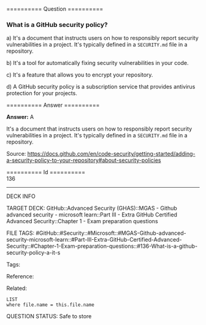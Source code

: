 ========== Question ==========  

### What is a GitHub security policy?

a) It's a document that instructs users on how to responsibly report security vulnerabilities in a project. It's typically defined in a `SECURITY.md` file in a repository.

b) It's a tool for automatically fixing security vulnerabilities in your code.

c) It's a feature that allows you to encrypt your repository.

d) A GitHub security policy is a subscription service that provides antivirus protection for your projects.  

========== Answer ==========  

**Answer:** A

It's a document that instructs users on how to responsibly report security vulnerabilities in a project. It's typically defined in a `SECURITY.md` file in a repository.

Source: https://docs.github.com/en/code-security/getting-started/adding-a-security-policy-to-your-repository#about-security-policies

========== Id ==========  
136

---

DECK INFO

TARGET DECK: GitHub::Advanced Security (GHAS)::MGAS - Github advanced security - microsoft learn::Part III - Extra GitHub Certified Advanced Security::Chapter 1 - Exam preparation questions

FILE TAGS: #GitHub::#Security::#Microsoft::#MGAS-Github-advanced-security-microsoft-learn::#Part-III-Extra-GitHub-Certified-Advanced-Security::#Chapter-1-Exam-preparation-questions::#136-What-is-a-github-security-policy-a-it-s

Tags:

Reference:

Related:

```dataview
LIST
where file.name = this.file.name
```

QUESTION STATUS: Safe to store
